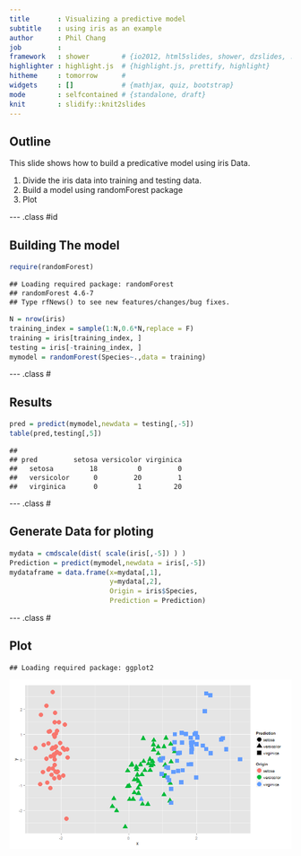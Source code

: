 ```yaml
---
title       : Visualizing a predictive model
subtitle    : using iris as an example
author      : Phil Chang
job         : 
framework   : shower        # {io2012, html5slides, shower, dzslides, ...}
highlighter : highlight.js  # {highlight.js, prettify, highlight}
hitheme     : tomorrow      # 
widgets     : []            # {mathjax, quiz, bootstrap}
mode        : selfcontained # {standalone, draft}
knit        : slidify::knit2slides
---
```


## Outline
This slide shows how to build a predicative model using iris Data.

1. Divide the iris data into training and testing data.
2. Build a model using randomForest package
3. Plot 

--- .class #id 

## Building The model

```r
require(randomForest)
```

```
## Loading required package: randomForest
## randomForest 4.6-7
## Type rfNews() to see new features/changes/bug fixes.
```

```r
N = nrow(iris)
training_index = sample(1:N,0.6*N,replace = F)
training = iris[training_index, ]
testing = iris[-training_index, ]
mymodel = randomForest(Species~.,data = training)
```



--- .class #
## Results

```r
pred = predict(mymodel,newdata = testing[,-5])
table(pred,testing[,5])
```

```
##             
## pred         setosa versicolor virginica
##   setosa         18          0         0
##   versicolor      0         20         1
##   virginica       0          1        20
```

--- .class #

## Generate Data for ploting

```r
mydata = cmdscale(dist( scale(iris[,-5]) ) )
Prediction = predict(mymodel,newdata = iris[,-5])
mydataframe = data.frame(x=mydata[,1],
                         y=mydata[,2],
                         Origin = iris$Species,
                         Prediction = Prediction)
```

--- .class #

## Plot

```
## Loading required package: ggplot2
```

![plot of chunk Plot](assets/fig/Plot.png) 
